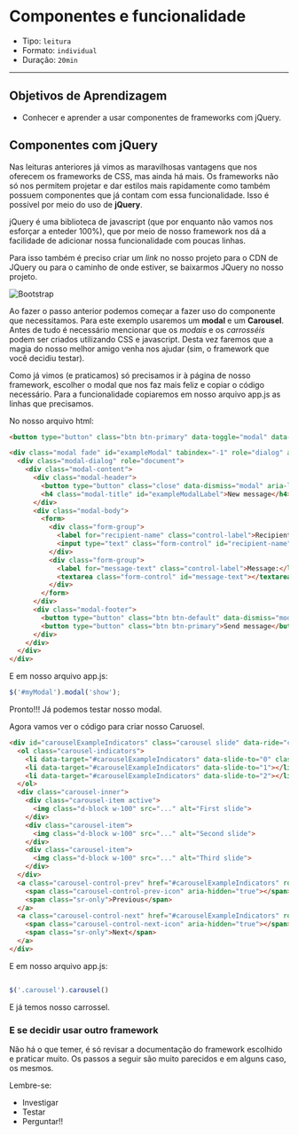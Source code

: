 # Componentes e funcionalidade

- Tipo: `leitura`
- Formato: `individual`
- Duração: `20min`

***

## Objetivos de Aprendizagem

- Conhecer e aprender a usar componentes de frameworks com jQuery.

## Componentes com jQuery

Nas leituras anteriores já vimos as maravilhosas vantagens que nos oferecem os
frameworks de CSS, mas ainda há mais. Os frameworks não só nos permitem projetar
e dar estilos mais rapidamente como também possuem componentes que já contam com
essa funcionalidade. Isso é possível por meio do uso de **jQuery**.

jQuery é uma biblioteca de javascript (que por enquanto não vamos nos esforçar a
enteder 100%), que por meio de nosso framework nos dá a facilidade de adicionar
nossa funcionalidade com poucas linhas.

Para isso também é preciso criar um *link* no nosso projeto para o CDN de JQuery
ou para o caminho de onde estiver, se baixarmos JQuery no nosso projeto.

![Bootstrap](https://raw.githubusercontent.com/Laboratoria/curricula-js/f659ee55eeb322341c314d7d080bb22468e9a576/04-social-network/01-css-frameworks/04-components/links-bootstrap.png)

Ao fazer o passo anterior podemos começar a fazer uso do componente que
necessitamos. Para este exemplo usaremos um **modal** e um **Carousel**. Antes
de tudo é necessário mencionar que os *modais* e os *carrosséis* podem ser
criados utilizando CSS e javascript. Desta vez faremos que a magia do nosso
melhor amigo venha nos ajudar (sim, o framework que você decidiu testar).

Como já vimos (e praticamos) só precisamos ir à página de nosso framework,
escolher o modal que nos faz mais feliz e copiar o código necessário. Para a
funcionalidade copiaremos em nosso arquivo app.js as linhas que precisamos.

No nosso arquivo html:

```html
<button type="button" class="btn btn-primary" data-toggle="modal" data-target="#exampleModal" data-whatever="@mdo">Open modal for @mdo</button>

<div class="modal fade" id="exampleModal" tabindex="-1" role="dialog" aria-labelledby="exampleModalLabel">
  <div class="modal-dialog" role="document">
    <div class="modal-content">
      <div class="modal-header">
        <button type="button" class="close" data-dismiss="modal" aria-label="Close"><span aria-hidden="true">&times;</span></button>
        <h4 class="modal-title" id="exampleModalLabel">New message</h4>
      </div>
      <div class="modal-body">
        <form>
          <div class="form-group">
            <label for="recipient-name" class="control-label">Recipient:</label>
            <input type="text" class="form-control" id="recipient-name">
          </div>
          <div class="form-group">
            <label for="message-text" class="control-label">Message:</label>
            <textarea class="form-control" id="message-text"></textarea>
          </div>
        </form>
      </div>
      <div class="modal-footer">
        <button type="button" class="btn btn-default" data-dismiss="modal">Close</button>
        <button type="button" class="btn btn-primary">Send message</button>
      </div>
    </div>
  </div>
</div>
```

E em nosso arquivo app.js:

```javascript
$('#myModal').modal('show');
```

Pronto!!! Já podemos testar nosso modal.

Agora vamos ver o código para criar nosso Caruosel.

``` html
<div id="carouselExampleIndicators" class="carousel slide" data-ride="carousel">
  <ol class="carousel-indicators">
    <li data-target="#carouselExampleIndicators" data-slide-to="0" class="active"></li>
    <li data-target="#carouselExampleIndicators" data-slide-to="1"></li>
    <li data-target="#carouselExampleIndicators" data-slide-to="2"></li>
  </ol>
  <div class="carousel-inner">
    <div class="carousel-item active">
      <img class="d-block w-100" src="..." alt="First slide">
    </div>
    <div class="carousel-item">
      <img class="d-block w-100" src="..." alt="Second slide">
    </div>
    <div class="carousel-item">
      <img class="d-block w-100" src="..." alt="Third slide">
    </div>
  </div>
  <a class="carousel-control-prev" href="#carouselExampleIndicators" role="button" data-slide="prev">
    <span class="carousel-control-prev-icon" aria-hidden="true"></span>
    <span class="sr-only">Previous</span>
  </a>
  <a class="carousel-control-next" href="#carouselExampleIndicators" role="button" data-slide="next">
    <span class="carousel-control-next-icon" aria-hidden="true"></span>
    <span class="sr-only">Next</span>
  </a>
</div>

```

E em nosso arquivo app.js:

```js

$('.carousel').carousel()

```

E já temos nosso carrossel.

### E se decidir usar outro framework

Não há o que temer, é só revisar a documentação do framework escolhido e
praticar muito. Os passos a seguir são muito parecidos e em alguns caso, os
mesmos.

Lembre-se:

- Investigar
- Testar
- Perguntar!!
